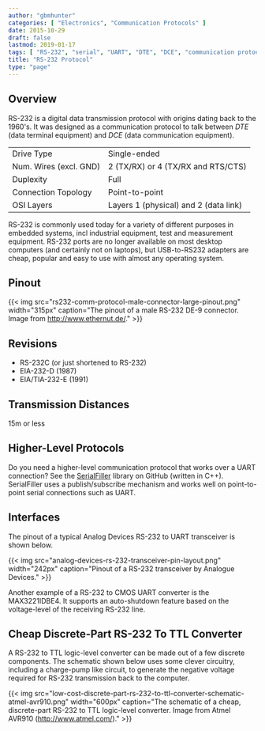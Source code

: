 ```yaml
---
author: "gbmhunter"
categories: [ "Electronics", "Communication Protocols" ]
date: 2015-10-29
draft: false
lastmod: 2019-01-17
tags: [ "RS-232", "serial", "UART", "DTE", "DCE", "communication protocol", "TX", "RX", "USB" ]
title: "RS-232 Protocol"
type: "page"
---
```


## Overview

RS-232 is a digital data transmission protocol with origins dating back to the 1960's. It was designed as a communication protocol to talk between _DTE_ (data terminal equipment) and _DCE_ (data communication equipment).

<table>
    <tbody>
        <tr>
            <td>Drive Type</td>
            <td>Single-ended</td>
        </tr>
        <tr>
        <td>Num. Wires (excl. GND)</td>
        <td>2 (TX/RX) or 4 (TX/RX and RTS/CTS)</td>
        </tr>
        <tr>
            <td>Duplexity</td>
            <td>Full</td>
        </tr>
        <tr>
            <td>Connection Topology</td>
            <td>Point-to-point</td>
        </tr>
        <tr>
            <td>OSI Layers</td>
            <td>Layers 1 (physical) and 2 (data link)</td>
        </tr>
    </tbody>
</table>

RS-232 is commonly used today for a variety of different purposes in embedded systems, incl industrial equipment, test and measurement equipment. RS-232 ports are no longer available on most desktop computers (and certainly not on laptops), but USB-to-RS232 adapters are cheap, popular and easy to use with almost any operating system.

## Pinout

{{< img src="rs232-comm-protocol-male-connector-large-pinout.png" width="315px" caption="The pinout of a male RS-232 DE-9 connector. Image from http://www.ethernut.de/."  >}}

## Revisions

* RS-232C (or just shortened to RS-232)
* EIA-232-D (1987)
* EIA/TIA-232-E (1991)

## Transmission Distances

15m or less

## Higher-Level Protocols

Do you need a higher-level communication protocol that works over a UART connection? See the [SerialFiller](https://github.com/gbmhunter/SerialFiller) library on GitHub (written in C++). SerialFiller uses a publish/subscribe mechanism and works well on point-to-point serial connections such as UART.

## Interfaces

The pinout of a typical Analog Devices RS-232 to UART transceiver is shown below.

{{< img src="analog-devices-rs-232-transceiver-pin-layout.png" width="242px" caption="Pinout of a RS-232 transceiver by Analogue Devices."  >}}

Another example of a RS-232 to CMOS UART converter is the MAX3221IDBE4. It supports an auto-shutdown feature based on the voltage-level of the receiving RS-232 line.

## Cheap Discrete-Part RS-232 To TTL Converter

A RS-232 to TTL logic-level converter can be made out of a few discrete components. The schematic shown below uses some clever circuitry, including a charge-pump like circuit, to generate the negative voltage required for RS-232 transmission back to the computer.

{{< img src="low-cost-discrete-part-rs-232-to-ttl-converter-schematic-atmel-avr910.png" width="600px" caption="The schematic of a cheap, discrete-part RS-232 to TTL logic-level converter. Image from Atmel AVR910 (http://www.atmel.com/)."  >}}
